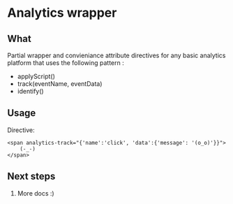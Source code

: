 # Analytics wrapper

## What

Partial wrapper and convieniance attribute directives for any basic analytics platform that uses the following pattern :

* applyScript()
* track(eventName, eventData)
* identify()


## Usage

Directive:

```
<span analytics-track="{'name':'click', 'data':{'message': '(o_o)'}}">
    (-_-)
</span>
```

## Next steps

1. More docs :)